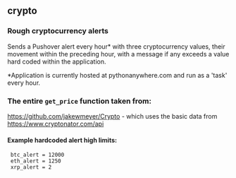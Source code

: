 ## crypto

### Rough cryptocurrency alerts
Sends a Pushover alert every hour\* with three cryptocurrency values, their movement within the preceding hour, with a message if any exceeds a value hard coded within the application.

\*Application is currently hosted at pythonanywhere.com and run as a 'task' every hour.

### The entire `get_price` function taken from:
https://github.com/jakewmeyer/Crypto - which uses the basic data from https://www.cryptonator.com/api

#### Example hardcoded alert high limits:
```
 btc_alert = 12000
 eth_alert = 1250
 xrp_alert = 2
```
